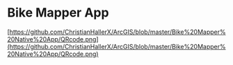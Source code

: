 # Bike Mapper App

[https://github.com/ChristianHallerX/ArcGIS/blob/master/Bike%20Mapper%20Native%20App/QRcode.png](https://github.com/ChristianHallerX/ArcGIS/blob/master/Bike%20Mapper%20Native%20App/QRcode.png)
